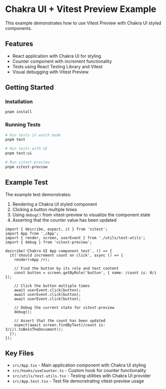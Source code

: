 # Chakra UI + Vitest Preview Example

This example demonstrates how to use Vitest Preview with Chakra UI styled components.

## Features

- React application with Chakra UI for styling
- Counter component with increment functionality
- Tests using React Testing Library and Vitest
- Visual debugging with Vitest Preview

## Getting Started

### Installation

```bash
pnpm install
```

### Running Tests

```bash
# Run tests in watch mode
pnpm test

# Run tests with UI
pnpm test:ui

# Run vitest-preview
pnpm vitest-preview
```

## Example Test

The example test demonstrates:

1. Rendering a Chakra UI styled component
2. Clicking a button multiple times
3. Using `debug()` from vitest-preview to visualize the component state
4. Asserting that the counter value has been updated

```tsx
import { describe, expect, it } from 'vitest';
import App from './App';
import { render, screen, userEvent } from './utils/test-utils';
import { debug } from 'vitest-preview';

describe('Chakra UI App component test', () => {
  it('should increment count on click', async () => {
    render(<App />);
    
    // Find the button by its role and text content
    const button = screen.getByRole('button', { name: /count is: 0/i });
    
    // Click the button multiple times
    await userEvent.click(button);
    await userEvent.click(button);
    await userEvent.click(button);
    
    // Debug the current state for vitest-preview
    debug();
    
    // Assert that the count has been updated
    expect(await screen.findByText(/count is: 3/i)).toBeInTheDocument();
  });
});
```

## Key Files

- `src/App.tsx` - Main application component with Chakra UI styling
- `src/hooks/useCounter.ts` - Custom hook for counter functionality
- `src/utils/test-utils.tsx` - Testing utilities with Chakra UI provider
- `src/App.test.tsx` - Test file demonstrating vitest-preview usage
